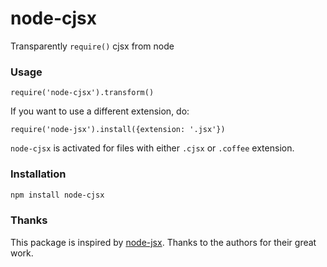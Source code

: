 node-cjsx
=========

Transparently `require()` cjsx from node

### Usage

`require('node-cjsx').transform()`

If you want to use a different extension, do:

`require('node-jsx').install({extension: '.jsx'})`

`node-cjsx` is activated for files with either `.cjsx` or `.coffee` extension.

### Installation
```bash
npm install node-cjsx
```

### Thanks
This package is inspired by [node-jsx](https://github.com/petehunt/node-jsx).
Thanks to the authors for their great work.
